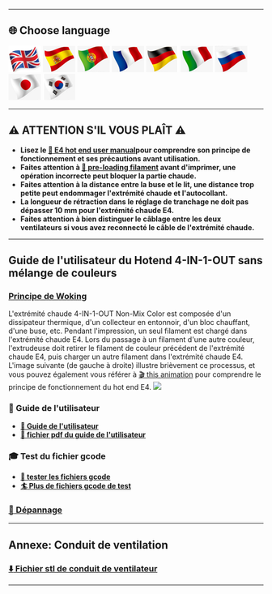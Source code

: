 [E4GUIDE]: https://github.com/ZONESTAR3D/Upgrade-kit-guide/blob/main/HOTEND/E4/User_guide/readme.md
[PRELOAD]: https://github.com/ZONESTAR3D/Upgrade-kit-guide/tree/main/HOTEND/E4/User_guide#7-pre-load-filaments
[E4WORKINGPRINCIPLE]:https://github.com/ZONESTAR3D/Upgrade-kit-guide/blob/main/HOTEND/E4/User_guide/readme.md#5-working-principle

----
## <a id="choose-language">:globe_with_meridians: Choose language </a>
[![](../../lanpic/EN.png)](https://github.com/ZONESTAR3D/Upgrade-kit-guide/tree/main/HOTEND/E4/readme.md)
[![](../../lanpic/ES.png)](https://github.com/ZONESTAR3D/Upgrade-kit-guide/tree/main/HOTEND/E4/readme-es.md)
[![](../../lanpic/PT.png)](https://github.com/ZONESTAR3D/Upgrade-kit-guide/tree/main/HOTEND/E4/readme-pt.md)
[![](../../lanpic/FR.png)](https://github.com/ZONESTAR3D/Upgrade-kit-guide/tree/main/HOTEND/E4/readme-fr.md)
[![](../../lanpic/DE.png)](https://github.com/ZONESTAR3D/Upgrade-kit-guide/tree/main/HOTEND/E4/readme-de.md)
[![](../../lanpic/IT.png)](https://github.com/ZONESTAR3D/Upgrade-kit-guide/tree/main/HOTEND/E4/readme-it.md)
[![](../../lanpic/RU.png)](https://github.com/ZONESTAR3D/Upgrade-kit-guide/tree/main/HOTEND/E4/readme-ru.md)
[![](../../lanpic/JP.png)](https://github.com/ZONESTAR3D/Upgrade-kit-guide/tree/main/HOTEND/E4/readme-jp.md)
[![](../../lanpic/KR.png)](https://github.com/ZONESTAR3D/Upgrade-kit-guide/tree/main/HOTEND/E4/readme-kr.md)
<!-- [![](../../lanpic/SA.png)](https://github.com/ZONESTAR3D/Upgrade-kit-guide/tree/main/HOTEND/E4/readme-ar.md) -->

----
## :warning: ATTENTION S'IL VOUS PLAÎT :warning:
- **Lisez le [:book: E4 hot end user manual][E4GUIDE]pour comprendre son principe de fonctionnement et ses précautions avant utilisation.**
- **Faites attention à [:book: pre-loading filament][PRELOAD] avant d'imprimer, une opération incorrecte peut bloquer la partie chaude.**
- **Faites attention à la distance entre la buse et le lit, une distance trop petite peut endommager l'extrémité chaude et l'autocollant.**
- **La longueur de rétraction dans le réglage de tranchage ne doit pas dépasser 10 mm pour l'extrémité chaude E4.**
- **Faites attention à bien distinguer le câblage entre les deux ventilateurs si vous avez reconnecté le câble de l'extrémité chaude.**
 
----
## Guide de l'utilisateur du Hotend 4-IN-1-OUT sans mélange de couleurs
### [Principe de Woking][E4WORKINGPRINCIPLE]
L'extrémité chaude 4-IN-1-OUT Non-Mix Color est composée d'un dissipateur thermique, d'un collecteur en entonnoir, d'un bloc chauffant, d'une buse, etc. Pendant l'impression, un seul filament est chargé dans l'extrémité chaude E4. Lors du passage à un filament d'une autre couleur, l'extrudeuse doit retirer le filament de couleur précédent de l'extrémité chaude E4, puis charger un autre filament dans l'extrémité chaude E4. L'image suivante (de gauche à droite) illustre brièvement ce processus, et vous pouvez également vous référer à [:clapper: this animation](./User_guide/E4_principle.gif) pour comprendre le principe de fonctionnement du hot end E4.
![](./Guide_utilisateur/E4-5.jpg)

### :book: Guide de l'utilisateur
- **[:book: Guide de l'utilisateur](./User_guide/readme.md)**
- **[:green_book: fichier pdf du guide de l'utilisateur](./User_guide/E4_V2.jpg)**

### :mortar_board: Test du fichier gcode
- **[:beginner: tester les fichiers gcode](./example/readme.md)**
- **[:surfer: Plus de fichiers gcode de test](https://github.com/ZONESTAR3D/Slicing-Guide/tree/master/PrusaSlicer/test_gcode/E4)**

### [:hammer: Dépannage](./FAQ/readme.md)

----
## Annexe: Conduit de ventilation
### [:arrow_down: Fichier stl de conduit de ventilateur](./Fan_Duct/fan_duct_e4.zip)

----